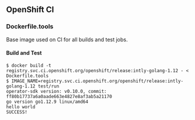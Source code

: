 ## OpenShift CI

### Dockerfile.tools

Base image used on CI for all builds and test jobs.

#### Build and Test

```
$ docker build -t registry.svc.ci.openshift.org/openshift/release:intly-golang-1.12 - < Dockerfile.tools
$ IMAGE_NAME=registry.svc.ci.openshift.org/openshift/release:intly-golang-1.12 test/run
operator-sdk version: v0.10.0, commit: ff80b17737a6a0aade663e4827e8af3ab5a21170
go version go1.12.9 linux/amd64
hello world
SUCCESS!
```